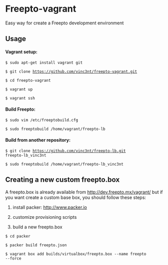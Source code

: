 Freepto-vagrant
===============

Easy way for create a Freepto development environment


## Usage

#### Vagrant setup:

<code>$ sudo apt-get install vagrant git</code>

<code>$ git clone https://github.com/vinc3nt/freepto-vagrant.git</code>

<code>$ cd freepto-vagrant</code>

<code>$ vagrant up</code>

<code>$ vagrant ssh</code>


#### Build Freepto:

<code>$ sudo vim /etc/freeptobuild.cfg</code>

<code>$ sudo freeptobuild /home/vagrant/freepto-lb</code>


#### Build from another repository:

<code>$ git clone https://github.com/vinc3nt/freepto-lb.git freepto-lb_vinc3nt</code>

<code>$ sudo freeptobuild /home/vagrant/freepto-lb_vinc3nt</code>


## Creating a new custom freepto.box

A freepto.box is already available from http://dev.freepto.mx/vagrant/ but if you want create a custom base box, you should follow these steps:

1. install packer: http://www.packer.io

2. customize provisioning scripts

3. build a new freepto.box

<code>$ cd packer</code>

<code>$ packer build freepto.json</code>

<code>$ vagrant box add builds/virtualbox/freepto.box --name freepto --force</code>
